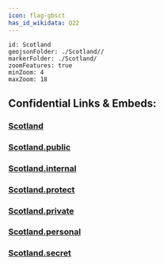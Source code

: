 ```yaml
---
icon: flag-gbsct
has_id_wikidata: Q22 
---
```


```leaflet
id: Scotland
geojsonFolder: ./Scotland//
markerFolder: ./Scotland/
zoomFeatures: true 
minZoom: 4 
maxZoom: 18
```


## Confidential Links & Embeds: 

### [Scotland](/_Standards/Earth/Continent/Europe/Europe~North/UK/Scotland.md) 

### [Scotland.public](/_public/Earth/Continent/Europe/Europe~North/UK/Scotland.public.md) 

### [Scotland.internal](/_internal/Earth/Continent/Europe/Europe~North/UK/Scotland.internal.md) 

### [Scotland.protect](/_protect/Earth/Continent/Europe/Europe~North/UK/Scotland.protect.md) 

### [Scotland.private](/_private/Earth/Continent/Europe/Europe~North/UK/Scotland.private.md) 

### [Scotland.personal](/_personal/Earth/Continent/Europe/Europe~North/UK/Scotland.personal.md) 

### [Scotland.secret](/_secret/Earth/Continent/Europe/Europe~North/UK/Scotland.secret.md)

